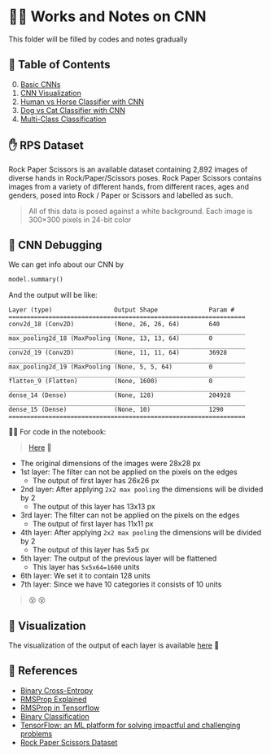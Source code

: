 # 👩‍💻 Works and Notes on CNN
This folder will be filled by codes and notes gradually

## 🧐 Table of Contents
0. [Basic CNNs](./0-CNN.ipynb)
1. [CNN Visualization](./1-CNNVisualization.ipynb)
2. [Human vs Horse Classifier with CNN](./2-HorseHumanClassifier.ipynb)
3. [Dog vs Cat Classifier with CNN](./3-DogCatClassifier.ipynb) 
4. [Multi-Class Classification](./4-MultiClassRPS.ipynb) 

## ✋ RPS Dataset
Rock Paper Scissors is an available dataset containing 2,892 images of diverse hands in Rock/Paper/Scissors poses.
Rock Paper Scissors contains images from a variety of different hands, from different races, ages and genders, posed into Rock / Paper or Scissors and labelled as such.

> All of this data is posed against a white background. Each image is 300×300 pixels in 24-bit color

## 🐛 CNN Debugging

We can get info about our CNN by 
```python
model.summary()
``` 

And the output will be like:
``` 
Layer (type)                 Output Shape              Param #   
=================================================================
conv2d_18 (Conv2D)           (None, 26, 26, 64)        640       
_________________________________________________________________
max_pooling2d_18 (MaxPooling (None, 13, 13, 64)        0         
_________________________________________________________________
conv2d_19 (Conv2D)           (None, 11, 11, 64)        36928     
_________________________________________________________________
max_pooling2d_19 (MaxPooling (None, 5, 5, 64)          0         
_________________________________________________________________
flatten_9 (Flatten)          (None, 1600)              0         
_________________________________________________________________
dense_14 (Dense)             (None, 128)               204928    
_________________________________________________________________
dense_15 (Dense)             (None, 10)                1290      
=================================================================
``` 

👩‍💻 For code in the notebook:
> [Here](./0-CNN.ipynb) :feet:

* The original dimensions of the images were 28x28 px
* 1st layer: The filter can not be applied on the pixels on the edges 
  * The output of first layer has 26x26 px
* 2nd layer: After applying `2x2 max pooling` the dimensions will be divided by 2
  * The output of this layer has 13x13 px
* 3rd layer: The filter can not be applied on the pixels on the edges 
  * The output of first layer has 11x11 px
* 4th layer: After applying `2x2 max pooling` the dimensions will be divided by 2
  * The output of this layer has 5x5 px
* 5th layer: The output of the previous layer will be flattened
  * This layer has `5x5x64=1600` units
* 6th layer: We set it to contain 128 units
* 7th layer: Since we have 10 categories it consists of 10 units

> 😵 😵

## 👀 Visualization
The visualization of the output of each layer is available [here](./1-CNNVisualization.ipynb) 🔎


## 🧐 References
* [Binary Cross-Entropy](https://gombru.github.io/2018/05/23/cross_entropy_loss/)
* [RMSProp Explained](http://www.cs.toronto.edu/~tijmen/csc321/slides/lecture_slides_lec6.pdf)
* [RMSProp in Tensorflow](https://www.tensorflow.org/api_docs/python/tf/train/RMSPropOptimizer)
* [Binary Classification](https://www.youtube.com/watch?v=eqEc66RFY0I&t=6s)
* [TensorFlow: an ML platform for solving impactful and challenging problems](https://www.youtube.com/watch?v=NlpS-DhayQA)
* [Rock Paper Scissors Dataset](http://www.laurencemoroney.com/rock-paper-scissors-dataset/)